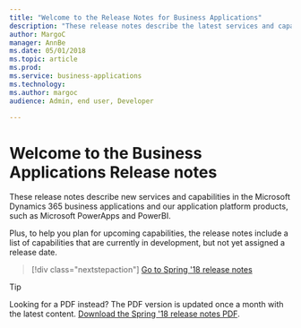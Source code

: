 ```yaml
---
title: "Welcome to the Release Notes for Business Applications"
description: "These release notes describe the latest services and capabilities in the Microsoft Dynamics 365 business applications and platforms."
author: MargoC
manager: AnnBe
ms.date: 05/01/2018
ms.topic: article
ms.prod: 
ms.service: business-applications
ms.technology: 
ms.author: margoc
audience: Admin, end user, Developer

---
```


# Welcome to the Business Applications Release notes

These release notes describe new services and capabilities in the Microsoft Dynamics 365 business applications and our application platform products, such as Microsoft PowerApps and PowerBI.

Plus, to help you plan for upcoming capabilities, the release notes include a list of capabilities that are currently in development, but not yet assigned a release date.  

> [!div class="nextstepaction"]
> [Go to Spring '18 release notes](Spring18/release-overview.md)

> [!TIP]
> Looking for a PDF instead? The PDF version is updated once a month with the latest content. [Download the Spring '18 release notes PDF](https://aka.ms/businessappsreleasenotes). 
